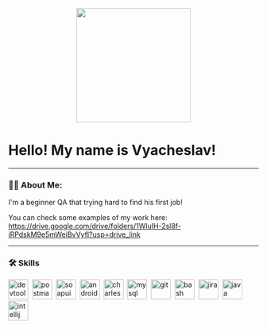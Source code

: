 
<div align="center">
  <img height="230" src="https://sun9-10.userapi.com/impg/S6J5HNTy3cYg00QUc-kHU1y2xdrM0X1gTq6CMw/_nx7QLnMtPM.jpg?size=1792x630&quality=95&sign=36fdf35fd212ea0363d8320b21ccba76&type=album"  />
</div>


# Hello! My name is Vyacheslav!
---
### 👨‍💻  About Me:

I'm a beginner QA that trying hard to find his first job!

You can check some examples of my work here: https://drive.google.com/drive/folders/1WluIH-2sl8f-iRPdskM9e5mWeiBvVyfI?usp=drive_link 

---

### 🛠 Skills
<div>
  <img src="https://d33wubrfki0l68.cloudfront.net/38b5c953a4667366685d55db55d057c86db1fc54/a0fdc/static/acae6b24d940347661ca901ea07f47c1/chrome-dev-logo-icon.png" title="devtools" alt="devtools" width="40" height="40"/>&nbsp
  <img src="https://seeklogo.com/images/P/postman-logo-0087CA0D15-seeklogo.com.png" title="postman" alt="postman" width="40" height="40"/>&nbsp
  <img src="https://static0.smartbear.co/smartbearbrand/media/images/home/soapui-icon.svg" title="soapui" alt="soapui" width="40" height="40"/>&nbsp
  <img src="https://cdn.jsdelivr.net/gh/devicons/devicon/icons/androidstudio/androidstudio-original.svg" title="android-studio" alt="android-studio" width="40" height="40"/>&nbsp
  <img src="https://cdn.icon-icons.com/icons2/3053/PNG/512/charles_proxy_macos_bigsur_icon_190302.png" title="charles-proxy" alt="charles-proxy" width="40" height="40"/>&nbsp
  <img src="https://cdn.jsdelivr.net/gh/devicons/devicon/icons/mysql/mysql-original.svg" title="mysql" alt="mysql" width="40" height="40"/>&nbsp
  <img src="https://cdn.jsdelivr.net/gh/devicons/devicon/icons/git/git-original.svg" title="git" alt="git" width="40" height="40"/>&nbsp
  <img src="https://upload.wikimedia.org/wikipedia/commons/thumb/4/4b/Bash_Logo_Colored.svg/1024px-Bash_Logo_Colored.svg.png?20180723054350" title="bash" alt="bash" width="40" height="40"/>&nbsp
  <img src="https://cdn.jsdelivr.net/gh/devicons/devicon/icons/jira/jira-original.svg" title="jira" alt="jira" width="40" height="40"/>&nbsp
  <img src="https://www.svgrepo.com/show/184143/java.svg" title="java" alt="java" width="40" height="40"/>&nbsp
  <img src="https://upload.wikimedia.org/wikipedia/commons/thumb/9/9c/IntelliJ_IDEA_Icon.svg/2048px-IntelliJ_IDEA_Icon.svg.png" title="intellij idea" alt="intellij idea" width="40" height="40"/>&nbsp
</div>
 
